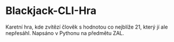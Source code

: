 # Blackjack-CLI-Hra
Karetní hra, kde zvítězí člověk s hodnotou co nejblíže 21, který jí ale nepřesáhl. Napsáno v Pythonu na předmětu ZAL.
